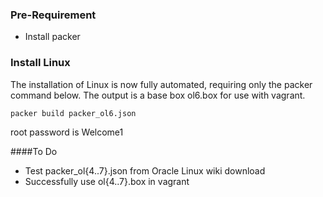 ### Pre-Requirement 
 - Install packer

### Install Linux

The installation of Linux is now fully automated, requiring only the packer command below. The output is a base box ol6.box for use with vagrant.

```bash
packer build packer_ol6.json
```

root password is Welcome1


####To Do

- Test packer_ol{4..7}.json from Oracle Linux wiki download
- Successfully use ol{4..7}.box in vagrant
